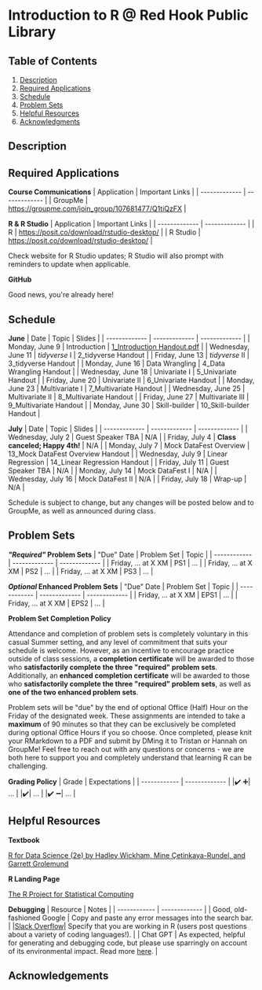 # Introduction to R @ Red Hook Public Library

## Table of Contents
1. [Description](https://github.com/hannahroszko/rhpl-intro-to-r/blob/main/README.md#description)
2. [Required Applications](https://github.com/hannahroszko/rhpl-intro-to-r/edit/main/README.md#required-applications)
3. [Schedule](https://github.com/hannahroszko/rhpl-intro-to-r/edit/main/README.md#schedule)
4. [Problem Sets](https://github.com/hannahroszko/rhpl-intro-to-r/edit/main/README.md#problem-sets)
5. [Helpful Resources](https://github.com/hannahroszko/rhpl-intro-to-r/edit/main/README.md#helpful-resources)
6. [Acknowledgments](https://github.com/hannahroszko/rhpl-intro-to-r/edit/main/README.md#acknowledgements)

## Description

## Required Applications
**Course Communications**
| Application | Important Links |
| ------------- | ------------- |
| GroupMe | https://groupme.com/join_group/107681477/Q1tiQzFX |

**R & R Studio**
| Application | Important Links |
| ------------- | ------------- |
| R | https://posit.co/download/rstudio-desktop/ |
| R Studio | https://posit.co/download/rstudio-desktop/ |

Check website for R Studio updates; R Studio will also prompt with reminders to update when applicable.

**GitHub**

Good news, you're already here!

## Schedule
**June**
| Date | Topic | Slides |
| ------------- | ------------- | ------------- | 
| Monday, June 9 | Introduction | [1_Introduction Handout.pdf](https://github.com/user-attachments/files/20275225/1_Introduction.Handout.pdf) | 
| Wednesday, June 11 | *tidyverse* I | 2_tidyverse Handout | 
| Friday, June 13 | *tidyverse* II | 3_tidyverse Handout | 
| Monday, June 16 | Data Wrangling | 4_Data Wrangling Handout | 
| Wednesday, June 18 | Univariate I | 5_Univariate Handout | 
| Friday, June 20 | Univariate II | 6_Univariate Handout | 
| Monday, June 23 | Multivariate I | 7_Multivariate Handout | 
| Wednesday, June 25 | Multivariate II | 8_Multivariate Handout | 
| Friday, June 27 | Multivariate III | 9_Multivariate Handout | 
| Monday, June 30 | Skill-builder | 10_Skill-builder Handout | 

**July**
| Date | Topic | Slides |
| ------------- | ------------- | ------------- | 
| Wednesday, July 2 | Guest Speaker TBA | N/A |
| Friday, July 4 | **Class canceled; Happy 4th!** | N/A |
| Monday, July 7 | Mock DataFest Overview | 13_Mock DataFest Overview Handout |
| Wednesday, July 9 | Linear Regression | 14_Linear Regression Handout |
| Friday, July 11 | Guest Speaker TBA | N/A |
| Monday, July 14 | Mock DataFest I | N/A |
| Wednesday, July 16 | Mock DataFest II | N/A |
| Friday, July 18 | Wrap-up | N/A |

Schedule is subject to change, but any changes will be posted below and to GroupMe, as well as announced during class.

## Problem Sets
***"Required"* Problem Sets**
| "Due" Date | Problem Set | Topic |
| ------------ | ------------- | ------------- | 
| Friday, ... at X XM | PS1 | ... |
| Friday, ... at X XM | PS2 | ... |
| Friday, ... at X XM | PS3 | ... |

***Optional* Enhanced Problem Sets**
| "Due" Date | Problem Set | Topic |
| ------------ | ------------- | ------------- | 
| Friday, ... at X XM | EPS1 | ... |
| Friday, ... at X XM | EPS2 | ... |

**Problem Set Completion Policy**

Attendance and completion of problem sets is completely voluntary in this casual Summer setting, and any level of commitment that suits your schedule is welcome. However, as an incentive to encourage practice outside of class sessions, a **completion certificate** will be awarded to those who **satisfactorily complete the three "required" problem sets**. Additionally, an **enhanced completion certificate** will be awarded to those who **satisfactorily complete the three "required" problem sets**, as well as **one of the two enhanced problem sets**. 

Problem sets will be "due" by the end of optional Office (Half) Hour on the Friday of the designated week. These assignments are intended to take a **maximum** of 90 minutes so that they can be exclusively be completed during optional Office Hours if you so choose. Once completed, please knit your RMarkdown to a PDF and submit by DMing it to Tristan or Hannah on GroupMe! Feel free to reach out with any questions or concerns - we are both here to support you and completely understand that learning R can be challenging. 

**Grading Policy**
| Grade | Expectations |
| ------------ | ------------- |
|:heavy_check_mark: :heavy_plus_sign:| ... |
|:heavy_check_mark:| ... |
|:heavy_check_mark: :heavy_minus_sign:| ... |

## Helpful Resources
**Textbook**

[R for Data Science (2e) by Hadley Wickham, Mine Çetinkaya-Rundel, and Garrett Grolemund](https://r4ds.hadley.nz/)

**R Landing Page**

[The R Project for Statistical Computing](https://r-project.org/)

**Debugging**
| Resource | Notes |
| ------------ | ------------- |
| Good, old-fashioned Google | Copy and paste any error messages into the search bar. | 
|[Slack Overflow](https://stackoverflow.com/questions)| Specify that you are working in R (users post questions about a variety of coding languages!). |
| Chat GPT | As expected, helpful for generating and debugging code, but please use sparringly on account of its environmental impact. Read more [here](https://www.unep.org/news-and-stories/story/ai-has-environmental-problem-heres-what-world-can-do-about). |

## Acknowledgements
